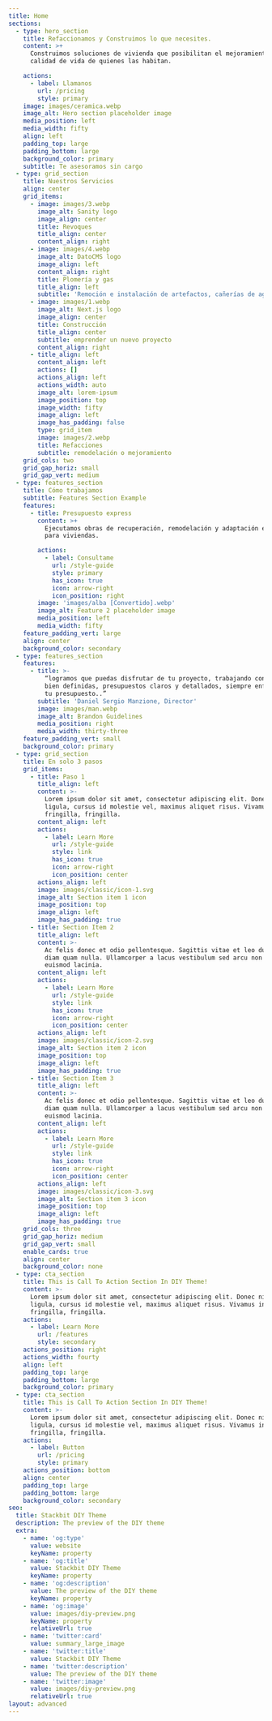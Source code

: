```yaml
---
title: Home
sections:
  - type: hero_section
    title: Refaccionamos y Construimos lo que necesites.
    content: >+
      Construimos soluciones de vivienda que posibilitan el mejoramiento de la
      calidad de vida de quienes las habitan.

    actions:
      - label: Llamanos
        url: /pricing
        style: primary
    image: images/ceramica.webp
    image_alt: Hero section placeholder image
    media_position: left
    media_width: fifty
    align: left
    padding_top: large
    padding_bottom: large
    background_color: primary
    subtitle: Te asesoramos sin cargo
  - type: grid_section
    title: Nuestros Servicios
    align: center
    grid_items:
      - image: images/3.webp
        image_alt: Sanity logo
        image_align: center
        title: Revoques
        title_align: center
        content_align: right
      - image: images/4.webp
        image_alt: DatoCMS logo
        image_align: left
        content_align: right
        title: Plomería y gas
        title_align: left
        subtitle: 'Remoción e instalación de artefactos, cañerías de agua y gas.'
      - image: images/1.webp
        image_alt: Next.js logo
        image_align: center
        title: Construcción
        title_align: center
        subtitle: emprender un nuevo proyecto
        content_align: right
      - title_align: left
        content_align: left
        actions: []
        actions_align: left
        actions_width: auto
        image_alt: lorem-ipsum
        image_position: top
        image_width: fifty
        image_align: left
        image_has_padding: false
        type: grid_item
        image: images/2.webp
        title: Refacciones
        subtitle: remodelación o mejoramiento
    grid_cols: two
    grid_gap_horiz: small
    grid_gap_vert: medium
  - type: features_section
    title: Cómo trabajamos
    subtitle: Features Section Example
    features:
      - title: Presupuesto express
        content: >+
          Ejecutamos obras de recuperación, remodelación y adaptación edilicia
          para viviendas.

        actions:
          - label: Consultame
            url: /style-guide
            style: primary
            has_icon: true
            icon: arrow-right
            icon_position: right
        image: 'images/alba [Convertido].webp'
        image_alt: Feature 2 placeholder image
        media_position: left
        media_width: fifty
    feature_padding_vert: large
    align: center
    background_color: secondary
  - type: features_section
    features:
      - title: >-
          “logramos que puedas disfrutar de tu proyecto, trabajando con ideas
          bien definidas, presupuestos claros y detallados, siempre enfocados en
          tu presupuesto..”
        subtitle: 'Daniel Sergio Manzione, Director'
        image: images/man.webp
        image_alt: Brandon Guidelines
        media_position: right
        media_width: thirty-three
    feature_padding_vert: small
    background_color: primary
  - type: grid_section
    title: En solo 3 pasos
    grid_items:
      - title: Paso 1
        title_align: left
        content: >-
          Lorem ipsum dolor sit amet, consectetur adipiscing elit. Donec nisl
          ligula, cursus id molestie vel, maximus aliquet risus. Vivamus in nibh
          fringilla, fringilla.
        content_align: left
        actions:
          - label: Learn More
            url: /style-guide
            style: link
            has_icon: true
            icon: arrow-right
            icon_position: center
        actions_align: left
        image: images/classic/icon-1.svg
        image_alt: Section item 1 icon
        image_position: top
        image_align: left
        image_has_padding: true
      - title: Section Item 2
        title_align: left
        content: >-
          Ac felis donec et odio pellentesque. Sagittis vitae et leo duis ut
          diam quam nulla. Ullamcorper a lacus vestibulum sed arcu non odio
          euismod lacinia.
        content_align: left
        actions:
          - label: Learn More
            url: /style-guide
            style: link
            has_icon: true
            icon: arrow-right
            icon_position: center
        actions_align: left
        image: images/classic/icon-2.svg
        image_alt: Section item 2 icon
        image_position: top
        image_align: left
        image_has_padding: true
      - title: Section Item 3
        title_align: left
        content: >-
          Ac felis donec et odio pellentesque. Sagittis vitae et leo duis ut
          diam quam nulla. Ullamcorper a lacus vestibulum sed arcu non odio
          euismod lacinia.
        content_align: left
        actions:
          - label: Learn More
            url: /style-guide
            style: link
            has_icon: true
            icon: arrow-right
            icon_position: center
        actions_align: left
        image: images/classic/icon-3.svg
        image_alt: Section item 3 icon
        image_position: top
        image_align: left
        image_has_padding: true
    grid_cols: three
    grid_gap_horiz: medium
    grid_gap_vert: small
    enable_cards: true
    align: center
    background_color: none
  - type: cta_section
    title: This is Call To Action Section In DIY Theme!
    content: >-
      Lorem ipsum dolor sit amet, consectetur adipiscing elit. Donec nisl
      ligula, cursus id molestie vel, maximus aliquet risus. Vivamus in nibh
      fringilla, fringilla.
    actions:
      - label: Learn More
        url: /features
        style: secondary
    actions_position: right
    actions_width: fourty
    align: left
    padding_top: large
    padding_bottom: large
    background_color: primary
  - type: cta_section
    title: This is Call To Action Section In DIY Theme!
    content: >-
      Lorem ipsum dolor sit amet, consectetur adipiscing elit. Donec nisl
      ligula, cursus id molestie vel, maximus aliquet risus. Vivamus in nibh
      fringilla, fringilla.
    actions:
      - label: Button
        url: /pricing
        style: primary
    actions_position: bottom
    align: center
    padding_top: large
    padding_bottom: large
    background_color: secondary
seo:
  title: Stackbit DIY Theme
  description: The preview of the DIY theme
  extra:
    - name: 'og:type'
      value: website
      keyName: property
    - name: 'og:title'
      value: Stackbit DIY Theme
      keyName: property
    - name: 'og:description'
      value: The preview of the DIY theme
      keyName: property
    - name: 'og:image'
      value: images/diy-preview.png
      keyName: property
      relativeUrl: true
    - name: 'twitter:card'
      value: summary_large_image
    - name: 'twitter:title'
      value: Stackbit DIY Theme
    - name: 'twitter:description'
      value: The preview of the DIY theme
    - name: 'twitter:image'
      value: images/diy-preview.png
      relativeUrl: true
layout: advanced
---
```

